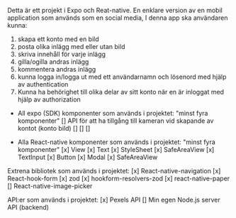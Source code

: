 Detta är ett projekt i Expo och Reat-native.
En enklare version av en mobil application som används som en social media,
I denna app ska användaren kunna:

1. skapa ett konto med en bild
2. posta olika inlägg med eller utan bild
3. skriva innehåll för varje inlägg
4. gilla/ogilla andras inlägg
5. kommentera andras inlägg
6. kunna logga in/logga ut med ett användarnamn och lösenord med hjälp av authentication
7. Kunna ha behörighet till olika delar av sitt konto när en är inloggat med hjälp av authorization

- All expo (SDK) komponenter som används i projektet:
  "minst fyra komponenter"
  [] API för att ha tillgång till kameran vid skapande av kontot (konto bild)
  []
  []
  []

- Alla React-native komponenter som används i projektet:
  "minst fyra komponenter"
  [x] View
  [x] Text
  [x] StyleSheet
  [x] SafeAreaView
  [x] TextInput
  [x] Button
  [x] Modal
  [x] SafeAreaView

Extrena bibliotek som används i projektet:
[x] React-native-navigation
[x] React-hook-form
[x] zod
[x] hookform-resolvers-zod
[x] react-native-paper
[] React-native-image-picker

API:er som används i projektet:
[x] Pexels API
[] Min egen Node.js server API (backend)
